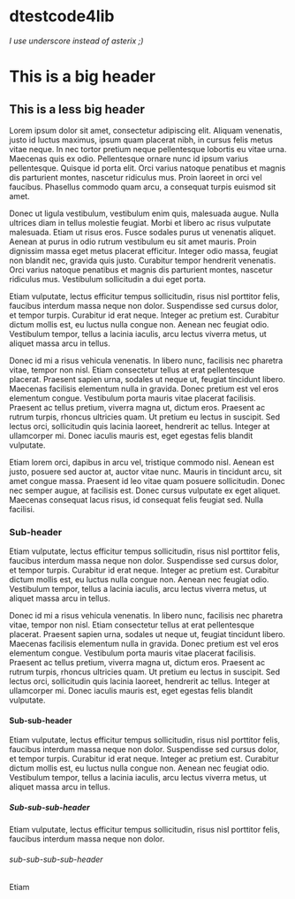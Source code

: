 # dtestcode4lib
_I use underscore instead of asterix ;)_
# This is a big header
## This is a less big header
Lorem ipsum dolor sit amet, consectetur adipiscing elit. Aliquam venenatis, justo id luctus maximus, ipsum quam placerat nibh, in cursus felis metus vitae neque. In nec tortor pretium neque pellentesque lobortis eu vitae urna. Maecenas quis ex odio. Pellentesque ornare nunc id ipsum varius pellentesque. Quisque id porta elit. Orci varius natoque penatibus et magnis dis parturient montes, nascetur ridiculus mus. Proin laoreet in orci vel faucibus. Phasellus commodo quam arcu, a consequat turpis euismod sit amet.

Donec ut ligula vestibulum, vestibulum enim quis, malesuada augue. Nulla ultrices diam in tellus molestie feugiat. Morbi et libero ac risus vulputate malesuada. Etiam ut risus eros. Fusce sodales purus ut venenatis aliquet. Aenean at purus in odio rutrum vestibulum eu sit amet mauris. Proin dignissim massa eget metus placerat efficitur. Integer odio massa, feugiat non blandit nec, gravida quis justo. Curabitur tempor hendrerit venenatis. Orci varius natoque penatibus et magnis dis parturient montes, nascetur ridiculus mus. Vestibulum sollicitudin a dui eget porta.

Etiam vulputate, lectus efficitur tempus sollicitudin, risus nisl porttitor felis, faucibus interdum massa neque non dolor. Suspendisse sed cursus dolor, et tempor turpis. Curabitur id erat neque. Integer ac pretium est. Curabitur dictum mollis est, eu luctus nulla congue non. Aenean nec feugiat odio. Vestibulum tempor, tellus a lacinia iaculis, arcu lectus viverra metus, ut aliquet massa arcu in tellus.

Donec id mi a risus vehicula venenatis. In libero nunc, facilisis nec pharetra vitae, tempor non nisl. Etiam consectetur tellus at erat pellentesque placerat. Praesent sapien urna, sodales ut neque ut, feugiat tincidunt libero. Maecenas facilisis elementum nulla in gravida. Donec pretium est vel eros elementum congue. Vestibulum porta mauris vitae placerat facilisis. Praesent ac tellus pretium, viverra magna ut, dictum eros. Praesent ac rutrum turpis, rhoncus ultricies quam. Ut pretium eu lectus in suscipit. Sed lectus orci, sollicitudin quis lacinia laoreet, hendrerit ac tellus. Integer at ullamcorper mi. Donec iaculis mauris est, eget egestas felis blandit vulputate.

Etiam lorem orci, dapibus in arcu vel, tristique commodo nisl. Aenean est justo, posuere sed auctor at, auctor vitae nunc. Mauris in tincidunt arcu, sit amet congue massa. Praesent id leo vitae quam posuere sollicitudin. Donec nec semper augue, at facilisis est. Donec cursus vulputate ex eget aliquet. Maecenas consequat lacus risus, id consequat felis feugiat sed. Nulla facilisi.
### Sub-header
Etiam vulputate, lectus efficitur tempus sollicitudin, risus nisl porttitor felis, faucibus interdum massa neque non dolor. Suspendisse sed cursus dolor, et tempor turpis. Curabitur id erat neque. Integer ac pretium est. Curabitur dictum mollis est, eu luctus nulla congue non. Aenean nec feugiat odio. Vestibulum tempor, tellus a lacinia iaculis, arcu lectus viverra metus, ut aliquet massa arcu in tellus.

Donec id mi a risus vehicula venenatis. In libero nunc, facilisis nec pharetra vitae, tempor non nisl. Etiam consectetur tellus at erat pellentesque placerat. Praesent sapien urna, sodales ut neque ut, feugiat tincidunt libero. Maecenas facilisis elementum nulla in gravida. Donec pretium est vel eros elementum congue. Vestibulum porta mauris vitae placerat facilisis. Praesent ac tellus pretium, viverra magna ut, dictum eros. Praesent ac rutrum turpis, rhoncus ultricies quam. Ut pretium eu lectus in suscipit. Sed lectus orci, sollicitudin quis lacinia laoreet, hendrerit ac tellus. Integer at ullamcorper mi. Donec iaculis mauris est, eget egestas felis blandit vulputate.
#### Sub-sub-header
Etiam vulputate, lectus efficitur tempus sollicitudin, risus nisl porttitor felis, faucibus interdum massa neque non dolor. Suspendisse sed cursus dolor, et tempor turpis. Curabitur id erat neque. Integer ac pretium est. Curabitur dictum mollis est, eu luctus nulla congue non. Aenean nec feugiat odio. Vestibulum tempor, tellus a lacinia iaculis, arcu lectus viverra metus, ut aliquet massa arcu in tellus.
##### Sub-sub-sub-header
Etiam vulputate, lectus efficitur tempus sollicitudin, risus nisl porttitor felis, faucibus interdum massa neque non dolor.
###### sub-sub-sub-sub-header
Etiam

